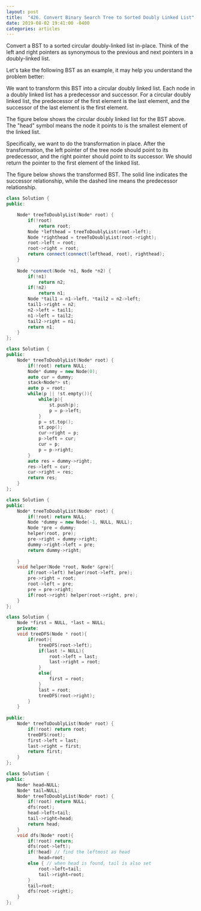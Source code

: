 ```yaml
---
layout: post
title:  "426. Convert Binary Search Tree to Sorted Doubly Linked List"
date: 2019-08-02 19:41:00 -0400
categories: articles
---
```


Convert a BST to a sorted circular doubly-linked list in-place. Think of the left and right pointers as synonymous to the previous and next pointers in a doubly-linked list.

Let's take the following BST as an example, it may help you understand the problem better:

We want to transform this BST into a circular doubly linked list. Each node in a doubly linked list has a predecessor and successor. For a circular doubly linked list, the predecessor of the first element is the last element, and the successor of the last element is the first element.

The figure below shows the circular doubly linked list for the BST above. The "head" symbol means the node it points to is the smallest element of the linked list.

Specifically, we want to do the transformation in place. After the transformation, the left pointer of the tree node should point to its predecessor, and the right pointer should point to its successor. We should return the pointer to the first element of the linked list.

The figure below shows the transformed BST. The solid line indicates the successor relationship, while the dashed line means the predecessor relationship.

```c++
class Solution {
public:

    Node* treeToDoublyList(Node* root) {
        if(!root)
            return root;
        Node *lefthead = treeToDoublyList(root->left);
        Node *righthead = treeToDoublyList(root->right);
        root->left = root;
        root->right = root;
        return connect(connect(lefthead, root), righthead);
    }
    
    Node *connect(Node *n1, Node *n2) {
        if(!n1)
            return n2;
        if(!n2)
            return n1;
        Node *tail1 = n1->left, *tail2 = n2->left;
        tail1->right = n2;
        n2->left = tail1;
        n1->left = tail2;
        tail2->right = n1;
        return n1;
    }
};
```
```c++
class Solution {
public:
    Node* treeToDoublyList(Node* root) {
        if(!root) return NULL;
        Node* dummy = new Node(0);
        auto cur = dummy;
        stack<Node*> st;
        auto p = root;
        while(p || !st.empty()){
            while(p){
                st.push(p);
                p = p->left;
            }
            p = st.top();
            st.pop();
            cur->right = p;
            p->left = cur;
            cur = p;
            p = p->right;
        }
        auto res = dummy->right;
        res->left = cur;
        cur->right = res;
        return res;
    }
};
```
```c++
class Solution {
public:
    Node* treeToDoublyList(Node* root) {
        if(!root) return NULL;
        Node *dummy = new Node(-1, NULL, NULL);
        Node *pre = dummy;
        helper(root, pre);
        pre->right = dummy->right;
        dummy->right->left = pre;
        return dummy->right;
        
    }
    void helper(Node *root, Node* &pre){
        if(root->left) helper(root->left, pre);
        pre->right = root;
        root->left = pre;
        pre = pre->right;
        if(root->right) helper(root->right, pre);
    }
};
```
```c++
class Solution {
    Node *first = NULL, *last = NULL;
    private:
    void treeDFS(Node * root){
        if(root){
            treeDFS(root->left);
            if(last != NULL){
                root->left = last;
                last->right = root;
            }
            else{
                first = root;
            }
            last = root;
            treeDFS(root->right);
        } 
    }
    
public:
    Node* treeToDoublyList(Node* root) {
        if(!root) return root;
        treeDFS(root);
        first->left = last;
        last->right = first;
        return first;
    }
};
```
```c++
class Solution {
public:
    Node* head=NULL;
    Node* tail=NULL;
    Node* treeToDoublyList(Node* root) {
        if(!root) return NULL;
        dfs(root);
        head->left=tail;
        tail->right=head;
        return head;
    }
    void dfs(Node* root){
        if(!root) return;
        dfs(root->left);     
        if(!head) // find the leftmost as head
            head=root;
        else { // when head is found, tail is also set
            root->left=tail;
            tail->right=root; 
        }
        tail=root;
        dfs(root->right);
    }
};
```